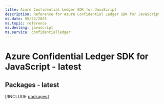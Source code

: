 ```yaml
---
title: Azure Confidential Ledger SDK for JavaScript
description: Reference for Azure Confidential Ledger SDK for JavaScript
ms.date: 05/22/2025
ms.topic: reference
ms.devlang: javascript
ms.service: confidentialledger
---
```

# Azure Confidential Ledger SDK for JavaScript - latest
## Packages - latest
[!INCLUDE [packages](confidential-ledger-index.md)]